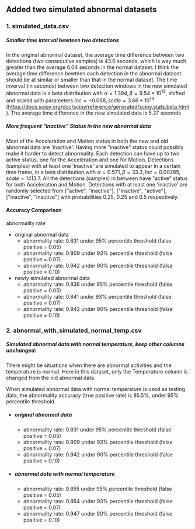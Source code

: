 ##  Added two simulated abnormal datasets

### 1. simulated_data.csv

##### Smaller time interval bewteen two detections 

In the original abnormal dataset, the average time difference between two detections (two consecutive samples) is 43.0 seconds, which is way much greater than the average 6.04 seconds in the normal dataset. I think the average time difference bewteen each detection in the abnormal dataset should be at similar or smaller than that in the normal dataset. The time inverval (in seconds) between two detection windows in the new simulated abnormal data is a beta distribution with $\alpha = 1.394, \beta = 9.54 * 10 ^{13}$, shifted and scaled with parameters $loc = -0.068, scale = 3.66 * 10^{14}$ (<https://docs.scipy.org/doc/scipy/reference/generated/scipy.stats.beta.html>). The average time difference in the new simulated data is 5.27 seconds

##### More frequent "Inactive" Status in the new abnormal data

Most of the Acceleration and Motion status in both the new and old abnormal data are 'inactive'. Having more "inactive" status could possibly make it harder to detect abnormality. Each detection can have up to two active status, one for the Acceleration and one for Motion. Detections (samples) with at least one 'inactive' are simulated to appear in a certain time frame, in a beta distribution with $\alpha = 0.571, \beta = 33.3, loc = 0.00285, scale = 1413.7$. All the detections (samples) in between have "active" status for both Acceleration and Motion. Detections with at least one 'inactive' are randomly selected from ["active", "inactive"], ["inactive", "active"], ["inactive", "inactive"] with probabilities 0.25, 0.25 and 0.5 respectively. 

#### Accuracy Comparison 

abnormality rate 

* original abnormal data
  * abnormality rate: 0.831 under 95% percentile threshold (false positive = 0.05)
  * abnormality rate: 0.909 under 93% percentile threshold (false positive = 0.07)
  * abnormality rate: 0.942 under 90% percentile threshold (false positive = 0.10)
* newly simulated abnormal data
  * abnormality rate: 0.836 under 95% percentile threshold (false positive = 0.05)
  * abnormality rate: 0.841 under 93% percentile threshold (false positive = 0.07)
  * abnormality rate: 0.942 under 90% percentile threshold (false positive = 0.10)



### 2. abnormal_with_simulated_normal_temp.csv

##### Simulated abnormal data with normal temperature, keep other columns unchanged:

There might be situations when there are abnormal activities and the temperature is normal. Here in this dataset, only the Temperature column is changed from the old abnormal data.

When simulated abnormal data with normal temperature is used as testing data, the abnormality accuracy (true positive rate) is 85.5%, under 95% percentile threshold. 

- ##### original abnormal data

  - abnormality rate: 0.831 under 95% percentile threshold (false positive = 0.05)
  - abnormality rate: 0.909 under 93% percentile threshold (false positive = 0.07)
  - abnormality rate: 0.942 under 90% percentile threshold (false positive = 0.10)

- ##### abnormal data with normal temperature

  - abnormality rate: 0.855 under 95% percentile threshold (false positive = 0.05)
  - abnormality rate: 0.864 under 93% percentile threshold (false positive = 0.07)
  - abnormality rate: 0.947 under 90% percentile threshold (false positive = 0.10)

  



